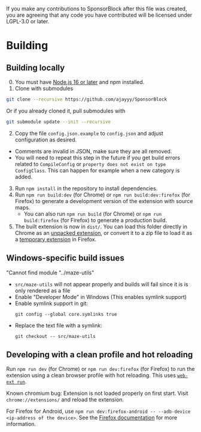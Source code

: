 If you make any contributions to SponsorBlock after this file was created, you are agreeing that any code you have contributed will be licensed under LGPL-3.0 or later.

# Building
## Building locally
0. You must have [Node.js 16 or later](https://nodejs.org/) and npm installed.
1. Clone with submodules
  ```bash
  git clone --recursive https://github.com/ajayyy/SponsorBlock
  ```
  Or if you already cloned it, pull submodules with
  ```bash
  git submodule update --init --recursive
  ```
2. Copy the file `config.json.example` to `config.json` and adjust configuration as desired.
  - Comments are invalid in JSON, make sure they are all removed.
  - You will need to repeat this step in the future if you get build errors related to `CompileConfig` or `property does not exist on type ConfigClass`. This can happen for example when a new category is added.
3. Run `npm install` in the repository to install dependencies.
4. Run `npm run build:dev` (for Chrome) or `npm run build:dev:firefox` (for Firefox) to generate a development version of the extension with source maps.
    - You can also run `npm run build` (for Chrome) or `npm run build:firefox` (for Firefox) to generate a production build.
5. The built extension is now in `dist/`. You can load this folder directly in Chrome as an [unpacked extension](https://developer.chrome.com/docs/extensions/mv3/getstarted/#manifest), or convert it to a zip file to load it as a [temporary extension](https://developer.mozilla.org/docs/Tools/about:debugging#loading_a_temporary_extension) in Firefox.

## Windows-specific build issues
"Cannot find module "../maze-utils"
- `src/maze-utils` will not appear properly and builds will fail since it is is only rendered as a file  
- Enable "Developer Mode" in Windows (This enables symlink support)
- Enable symlink support in git:
  ```pwsh
  git config --global core.symlinks true
  ```
- Replace the text file with a symlink:
  ```pwsh
  git checkout -- src/maze-utils
  ```

## Developing with a clean profile and hot reloading
Run `npm run dev` (for Chrome) or `npm run dev:firefox` (for Firefox) to run the extension using a clean browser profile with hot reloading. This uses [`web-ext run`](https://extensionworkshop.com/documentation/develop/web-ext-command-reference/#commands).

Known chromium bug: Extension is not loaded properly on first start. Visit `chrome://extensions/` and reload the extension.

For Firefox for Android, use `npm run dev:firefox-android -- --adb-device <ip-address of the device>`. See the [Firefox documentation](https://extensionworkshop.com/documentation/develop/developing-extensions-for-firefox-for-android/#debug-your-extension) for more information.

